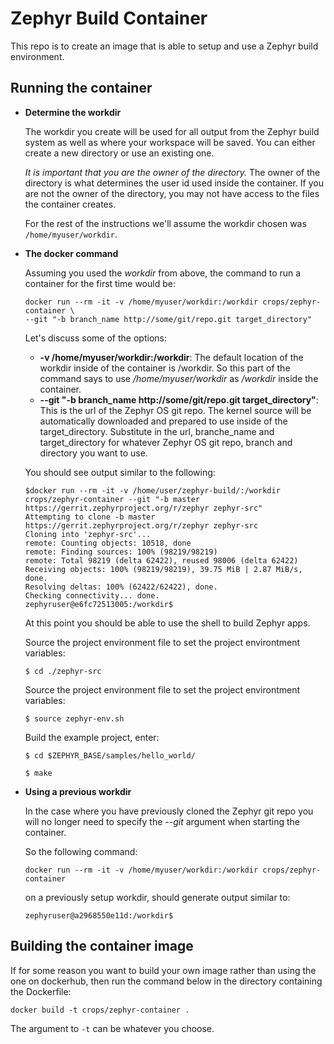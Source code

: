 Zephyr Build Container
========================
This repo is to create an image that is able to setup and use a Zephyr build environment.

Running the container
---------------------
* **Determine the workdir**

  The workdir you create will be used for all output from the Zephyr  build
  system as well as where your workspace will be saved. You can either
  create a new directory or use an existing one.

  *It is important that you are the owner of the directory.* The owner of the
  directory is what determines the user id used inside the container. If you
  are not the owner of the directory, you may not have access to the files
  the container creates.

  For the rest of the instructions we'll assume the workdir chosen was
  `/home/myuser/workdir`.

* **The docker command**

  Assuming you used the *workdir* from above, the command
  to run a container for the first time would be:

  ```
  docker run --rm -it -v /home/myuser/workdir:/workdir crops/zephyr-container \
  --git "-b branch_name http://some/git/repo.git target_directory"
  ```
  Let's discuss some of the options:
  * **-v /home/myuser/workdir:/workdir**: The default location of the workdir
    inside of the container is /workdir. So this part of the command says to
    use */home/myuser/workdir* as */workdir* inside the container.
  * **--git "-b branch_name http://some/git/repo.git target_directory"**:
    This is the url of the Zephyr OS git repo. The kernel source will be
    automatically downloaded and prepared to use inside of the
    target_directory.
    Substitute in the url, branche_name and target_directory  for whatever
    Zephyr OS git repo, branch and directory you want to use.

  You should see output similar to the following:

  ```
  $docker run --rm -it -v /home/user/zephyr-build/:/workdir crops/zephyr-container --git "-b master https://gerrit.zephyrproject.org/r/zephyr zephyr-src"
  Attempting to clone -b master https://gerrit.zephyrproject.org/r/zephyr zephyr-src
  Cloning into 'zephyr-src'...
  remote: Counting objects: 10518, done
  remote: Finding sources: 100% (98219/98219)
  remote: Total 98219 (delta 62422), reused 98006 (delta 62422)
  Receiving objects: 100% (98219/98219), 39.75 MiB | 2.87 MiB/s, done.
  Resolving deltas: 100% (62422/62422), done.
  Checking connectivity... done.
  zephyruser@e6fc72513005:/workdir$

  ```
  At this point you should be able to use the shell to build Zephyr apps.

  Source the project environment file to set the project environtment
  variables:

  ```
  $ cd ./zephyr-src
  ```

  Source the project environment file to set the project environtment
  variables:

  ```
  $ source zephyr-env.sh
  ```

  Build the example project, enter:

  ```
  $ cd $ZEPHYR_BASE/samples/hello_world/

  $ make
  ```

* **Using a previous workdir**

  In the case where you have previously cloned the Zephyr git repo you will
  no longer need to specify the *--git* argument when starting the container.

  So the following command:
  ```
  docker run --rm -it -v /home/myuser/workdir:/workdir crops/zephyr-container
  ```
  on a previously setup workdir, should generate output similar to:
  ```
  zephyruser@a2968550e11d:/workdir$
  ```

Building the container image
----------------------------
If for some reason you want to build your own image rather than using the one
on dockerhub, then run the command below in the directory containing the
Dockerfile:

```
docker build -t crops/zephyr-container .
```

The argument to `-t` can be whatever you choose.
